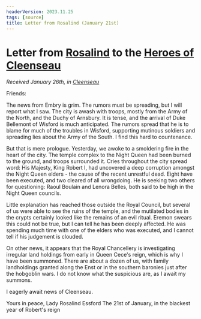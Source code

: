 ```yaml
---
headerVersion: 2023.11.25
tags: [source]
title: Letter from Rosalind (January 21st)
---
```

# Letter from [Rosalind](<../../../people/sembarans/rosalind-essford.md>) to the [Heroes of Cleenseau](<../../../people/pcs/cleenseau/heroes-of-cleenseau.md>)
_Received January 26th, in [Cleenseau](<../../../gazetteer/greater-sembara/sembara/barony-of-aveil/cleenseau-region/cleenseau/cleenseau.md>)_

Friends:

The news from Embry is grim. The rumors must be spreading, but I will report what I saw. The city is awash with troops, mostly from the Army of the North, and the Duchy of Arnsbury. It is tense, and the arrival of Duke Bellemont of Wisford is much anticipated. The rumors spread that he is to blame for much of the troubles in Wisford, supporting mutinous soldiers and spreading lies about the Army of the South.  I find this hard to countenance.

But that is mere prologue. Yesterday, we awoke to a smoldering fire in the heart of the city. The temple complex to the Night Queen had been burned to the ground, and troops surrounded it. Cries throughout the city spread word: His Majesty, King Robert I, had uncovered a deep corruption amongst the Night Queen elders - the cause of the recent unrestful dead. Eight have been executed, and two cleared of all wrongdoing. He is seeking two others for questioning: Raoul Boulain and Lenora Belles, both said to be high in the Night Queen councils.

Little explanation has reached those outside the Royal Council, but several of us were able to see the ruins of the temple, and the mutilated bodies in the crypts certainly looked like the remains of an evil ritual. Eremon swears this could not be true, but I can tell he has been deeply affected. He was spending much time with one of the elders who was executed, and I cannot tell if his judgement is clouded.

On other news, it appears that the Royal Chancellery is investigating irregular land holdings from early in Queen Cece's reign, which is why I have been summoned. There are about a dozen of us, with family landholdings granted along the Enst or in the southern baronies just after the hobgoblin wars. I do not know what the suspicious are, as I await my summons.

I eagerly await news of Cleenseau. 

Yours in peace,
Lady Rosalind Essford
The 21st of January, in the blackest year of Robert's reign
